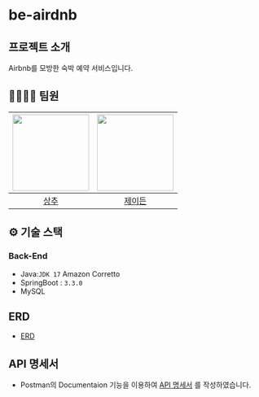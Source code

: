 # be-airdnb

## 프로젝트 소개

Airbnb를 모방한 숙박 예약 서비스입니다.

## 🧑‍💻👩‍💻 팀원

| <img src="https://avatars.githubusercontent.com/u/142131857?v=4" width=150> | <img src="https://avatars.githubusercontent.com/u/83386112?v=4" width=150> |
|:---------------------------------------------------------------------------:|:--------------------------------------------------------------------------:|
|                    [상추](https://github.com/parksangchu)                     |                      [제이든](https://github.com/hiidy)                       |

## ⚙️ 기술 스택

### Back-End

- Java:`JDK 17` Amazon Corretto
- SpringBoot : `3.3.0`
- MySQL

## ERD

- [ERD](https://dbdiagram.io/d/air-dnb-665d40a7b65d933879517a57)

## API 명세서

- Postman의 Documentaion 기능을 이용하여 [API 명세서](https://documenter.getpostman.com/view/29997909/2sA3QwdAGf)
  를 작성하였습니다.




